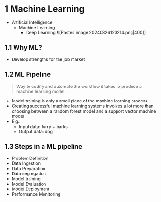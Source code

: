 # 1 Machine Learning
- Artificial Intelligence
	- Machine Learning
		- Deep Learning
![[Pasted image 20240826123214.png|400]]
## 1.1 Why ML?
- Develop strengths for the job market
## 1.2 ML Pipeline

> Way to codify and automate the workflow it takes to produce a machine learning model.

- Model training is only a small piece of the machine learning process
- Creating successful machine learning systems involves a lot more than choosing between a random forest model and a support vector machine model
- E.g.: 
	- Input data: furry + barks
	- Output data: dog
## 1.3 Steps in a ML pipeline
- Problem Definition
- Data Ingestion
- Data Preparation
- Data segregation
- Model training
- Model Evaluation
- Model Deployment
- Performance Monitoring
